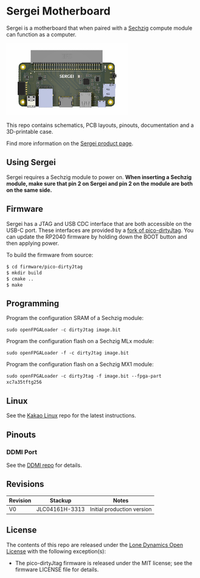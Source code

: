 # Sergei Motherboard

Sergei is a motherboard that when paired with a [Sechzig](https://github.com/machdyne/sechzig) compute module can function as a computer.

![Sergei](https://github.com/machdyne/sergei/blob/a9406f5da3839a59a756816429b2a4d7d1a4cc81/sergei.png)

This repo contains schematics, PCB layouts, pinouts, documentation and a 3D-printable case.

Find more information on the [Sergei product page](https://machdyne.com/product/sergei-motherboard/).

## Using Sergei

Sergei requires a Sechzig module to power on. **When inserting a Sechzig module, make sure that pin 2 on Sergei and pin 2 on the module are both on the same side.**

## Firmware

Sergei has a JTAG and USB CDC interface that are both accessible on the USB-C port. These interfaces are provided by a [fork of pico-dirtyJtag](https://github.com/machdyne/sergei/tree/main/firmware). You can update the RP2040 firmware by holding down the BOOT button and then applying power.

To build the firmware from source:

```
$ cd firmware/pico-dirtyJtag
$ mkdir build
$ cmake ..
$ make
```

## Programming

Program the configuration SRAM of a Sechzig module:

```
sudo openFPGALoader -c dirtyJtag image.bit
```

Program the configuration flash on a Sechzig MLx module:

```
sudo openFPGALoader -f -c dirtyJtag image.bit
```

Program the configuration flash on a Sechzig MX1 module:

```
sudo openFPGALoader -c dirtyJtag -f image.bit --fpga-part xc7a35tftg256
```

## Linux

See the [Kakao Linux](https://github.com/machdyne/kakao) repo for the latest instructions.

## Pinouts

### DDMI Port

See the [DDMI repo](https://github.com/machdyne/ddmi) for details.

## Revisions

| Revision | Stackup | Notes |
| -------- | ------- | ----- |
| V0 | JLC04161H-3313 | Initial production version |

## License

The contents of this repo are released under the [Lone Dynamics Open License](LICENSE.md) with the following exception(s):

  * The pico-dirtyJtag firmware is released under the MIT license; see the firmware LICENSE file for details.
